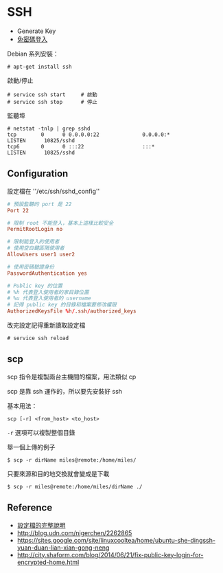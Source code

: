 SSH
===

  * Generate Key
  * [免密碼登入](http://www.gtwang.org/2014/05/linux-ssh-public-key-authentication.html)

Debian 系列安裝：

    # apt-get install ssh

啟動/停止

    # service ssh start     # 啟動
    # service ssh stop      # 停止

監聽埠

    # netstat -tnlp | grep sshd
    tcp        0      0 0.0.0.0:22              0.0.0.0:*               LISTEN      10825/sshd
    tcp6       0      0 :::22                   :::*                    LISTEN      10825/sshd

Configuration
-------------

設定檔在 ''/etc/ssh/sshd_config''

```conf
# 預設監聽的 port 是 22
Port 22

# 限制 root 不能登入，基本上這樣比較安全
PermitRootLogin no

# 限制能登入的使用者
# 使用空白鍵區隔使用者
AllowUsers user1 user2

# 使用密碼驗證身份
PasswordAuthentication yes

# Public key 的位置
# %h 代表登入使用者的家目錄位置
# %u 代表登入使用者的 username
# 記得 public key 的目錄和檔案要修改權限
AuthorizedKeysFile %h/.ssh/authorized_keys
```

改完設定記得重新讀取設定檔

    # service ssh reload

scp
---

scp 指令是複製兩台主機間的檔案，用法類似 cp 

scp 是靠 ssh 運作的，所以要先安裝好 ssh

基本用法：

    scp [-r] <from_host> <to_host>

`-r` 選項可以複製整個目錄

舉一個上傳的例子

    $ scp -r dirName miles@remote:/home/miles/

只要來源和目的地交換就會變成是下載

    $ scp -r miles@remote:/home/miles/dirName ./

Reference
---------

* [設定檔的完整說明](http://www.openbsd.org/cgi-bin/man.cgi/OpenBSD-current/man5/sshd_config.5?query=sshd_config)
* http://blog.udn.com/nigerchen/2262865
* https://sites.google.com/site/linuxcooltea/home/ubuntu-she-dingssh-yuan-duan-lian-xian-gong-neng
* http://city.shaform.com/blog/2014/06/21/fix-public-key-login-for-encrypted-home.html
